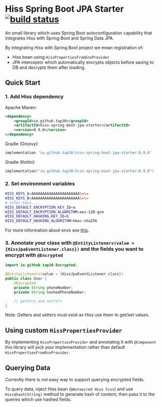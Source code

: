 # Hiss Spring Boot JPA Starter [![build status](https://github.com/Tap30/hiss-spring-boot-jpa-starter/actions/workflows/build.yml/badge.svg?branch=main)](https://github.com/Tap30/hiss-spring-boot-jpa-starter/actions/workflows/build.yml)

An small library which uses Spring Boot autoconfiguration capability that integrates Hiss with Spring Boot and Spring Data JPA.

By integrating Hiss with Spring Boot project we mean registration of:
- Hiss bean using `HissPropertiesFromEnvProvider`
- JPA interceptor which automatically encrypts objects before saving to DB and decrypts them after loading.

## Quick Start

### 1. Add Hiss dependency

Apache Maven:
```xml
<dependency>
    <groupId>io.github.tap30</groupId>
    <artifactId>hiss-spring-boot-jpa-starter</artifactId>
    <version>0.9.0</version>
</dependency>
```

Gradle (Groovy):
```groovy
implementation 'io.github.tap30:hiss-spring-boot-jpa-starter:0.9.0'
```

Gradle (Kotlin):
```kotlin
implementation("io.github.tap30:hiss-spring-boot-jpa-starter:0.9.0")
```

### 2. Set environment variables

```bash
HISS_KEYS_A=AAAAAAAAAAAAAAAAAAAAAA\=\=
HISS_KEYS_B=AAAAAAAAAAAAAAAAAAAAAA\=\=
# other keys...
HISS_DEFAULT_ENCRYPTION_KEY_ID=a
HISS_DEFAULT_ENCRYPTION_ALGORITHM=aes-128-gcm
HISS_DEFAULT_HASHING_KEY_ID=b
HISS_DEFAULT_HASHING_ALGORITHM=hmac-sha256
```

For more information about envs see
[this](https://github.com/Tap30/hiss?tab=readme-ov-file#hisspropertiesfromenvprovider).

### 3. Annotate your class with `@EntityListeners(value = {HissJpaEventListener.class})` and the fields you want to encrypt with `@Encrypted`

```java
import io.github.tap30.Encrypted;

@EntityListeners(value = {HissJpaEventListener.class})
public class User {
    @Encrypted
    private String phoneNumber;
    private String hashedPhoneNumber;

    // getters and setters
}
```

Note: Getters and setters must exist as Hiss use them to get/set values.

## Using custom `HissPropertiesProvider`

By implementing `HissPropertiesProvider` and annotating it with `@Component`
this library will pick your implementation rather than default `HissPropertiesFromEnvProvider`.

## Querying Data

Currently there is not easy way to support querying encrypted fields.

To query data, inject Hiss bean (`@Autowired Hiss hiss`)
and use `Hiss$hash(String)` method to generate hash of content;
then pass it to the queries which use hashed fields.
